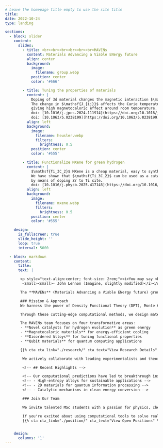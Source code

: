 ```yaml
---
# Leave the homepage title empty to use the site title
title:
date: 2022-10-24
type: landing

sections:
  - block: slider
    content:
      slides:
        - title: <br><br><br><br><br><br>MAVENs
          content: Materials Advancing a Viable ENergy future
          align: center
          background:
            image:
              filename: group.webp
            position: center
            color: '#666'

        - title: Tuning the properties of materials
          content: |
            Doping of 3d material changes the magnetic interaction $\mathsf{J_{ij}}$ considerably in Heusler alloy.
            The change in $\mathsf{J_{ij}}$ affects the Curie temperature of the materials,
            giving high magnetocaloric effect around room temperature.
            doi: [10.1016/j.jpcs.2024.111914](https://doi.org/10.1016/j.jpcs.2024.111914)
            doi: [10.1063/5.0238199](https://doi.org/10.1063/5.0238199)
          align: left
          background:
            image:
              filename: heusler.webp
              filters:
                brightness: 0.5
            position: center
            color: '#555'

        - title: Functionalize MXene for green hydrogen
          content: |
            $\mathsf{Ti_3C_2}$ MXene is a cheap material, easy to synthesize in production scale.
            We have shown that $\mathsf{Ti_3C_2}$ can be used as a catalyst for Hydrogen Evolution Reaction (HER)
            by means of doping Zr to Ti site.
            doi: [10.1016/j.physb.2025.417148](https://doi.org/10.1016/j.physb.2025.417148)
          align: left
          background:
            image:
              filename: mxene.webp
              filters:
                brightness: 0.5
            position: center
            color: '#555'

    design:
      is_fullscreen: true
      slide_height: ''
      loop: true
      interval: 5000

  - block: markdown
    content:
      title:
      text: |

       <p style="text-align:center; font-size: 2rem;"><i>You may say <b>we</b> are a dreamer<br>
        <small><small>- John Lennon (Imagine, slightly modified)</i></small></small></p>

       The **MAVENs** (Materials Advancing a Viable ENergy future) group, led by [Dr. Rudra Banerjee](https://mavens-group.github.io/author/rudra-banerjee/), is based in the [Department of Physics and Nanotechnology](https://www.srmist.edu.in/department/department-of-physics-and-nanotechnology/) at [SRM Institute of Science and Technology](https://srmist.edu.in).  We dream of a cleaner environment to breathe for the next generations by developing innovative materials solutions for green energy using computational modeling.

       ### Mission & Approach
       We harness the power of Density Functional Theory (DFT), Monte Carlo simulations, and Machine Learning to unlock material properties from first principles. This powerful combination of quantum mechanics, statistical physics, and artificial intelligence enables us to predict, design, and optimise materials before they are synthesised in the laboratory.

       Through these cutting-edge computational methods, we design materials that will power tomorrow's sustainable technologies. Our interdisciplinary research bridges fundamental physics with practical applications, creating solutions for pressing energy challenges.

       The MAVENs team focuses on four transformative areas:
       - **Novel catalysts for hydrogen evolution** as green energy
       - **Magnetocaloric materials** for energy-efficient cooling
       - **Disordered Alloys** for tuning functional properties
       - **Qubit materials** for quantum computing applications

       {{% cta cta_link="./research/" cta_text="View Research Details" %}}

        We actively collaborate with leading experimentalists and theoreticians worldwide, fostering a synergistic environment that accelerates material discovery and enhances the reliability of our computational predictions.

        <!-- ## Recent Highlights -->

        <!-- Our computational predictions have led to breakthrough insights in: -->
        <!-- - High-entropy alloys for sustainable applications -->
        <!-- - 2D materials for quantum information processing -->
        <!-- - Catalytic mechanisms in clean energy conversion -->

        ### Join Our Team

        We invite talented MSc students with a passion for physics, chemistry, or materials science to join our dynamic research group.

        If you're excited about using computational tools to solve real-world problems and contribute to a sustainable future, we'd love to hear from you.
        {{% cta cta_link="./position/" cta_text="View Open Positions" %}}


    design:
      columns: '1'
---
```

